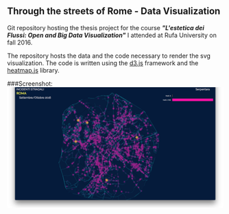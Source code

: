 ## Through the streets of Rome - Data Visualization

Git repository hosting the thesis project for the course ***"L'estetica dei Flussi: Open and Big Data Visualization"*** I attended at Rufa University on fall 2016.

The repository hosts the data and the code necessary to render the svg visualization. The code is written using the [d3.js](https://d3js.org)  framework and the [heatmap.js](https://www.patrick-wied.at/static/heatmapjs/) library.

###Screenshot: 
![rome data viz](rome-dataviz-heatmap-rev1/screenshot_2016-12-28.png "data viz")
